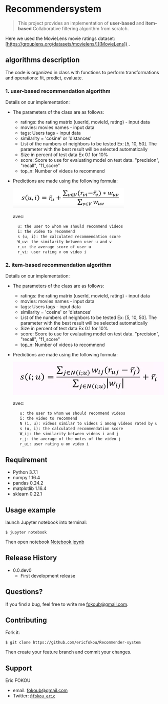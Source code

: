 

# Recommendersystem
> This project provides an implementation of **user-based** and **item-based** Collaborative filtering algorithm from scratch.

Here we used the MovieLens movie ratings dataset: [https://grouplens.org/datasets/movielens/]([MovieLens]) .


## algorithms description

The code is organized in class with functions to perform transformations and operations: fit, predict, evaluate.

### 1. user-based recommendation algorithm

Details on our implementation:

* The parameters of the class are as follows:    
    * ratings: the rating matrix (userId, movieId, rating) - input data
    * movies: movies names - input data
    * tags: Users tags - input data
    * similarity = 'cosine' or 'distances'
    * List of the numbers of neighbors to be tested Ex: [5, 10, 50]. The parameter with the best result will be selected automatically
    * Size in percent of test data Ex 0.1 for 10%
    * score: Score to use for evaluating model on test data. "precision", "recall", "f1_score"
    * top_n: Number of videos to recommend
    
* Predictions are made using the following formula:

    <img src="https://github.com/ericfokou/Recommender-system/blob/master/Images/Capture.PNG">
    
    avec:

		u: the user to whom we should recommend videos
		i: the video to recommend
		s (u, i): the calculated recommendation score
		W_uv: the similarity between user u and v
		r_u: the average score of user u
		r_vi: user rating v on video i
    
### 2.  item-based  recommendation algorithm

Details on our implementation:

* The parameters of the class are as follows:  

	 * ratings: the rating matrix (userId, movieId, rating) - input data
	 * movies: movies names - input data
	 * tags: Users tags - input data
	 * similarity = 'cosine' or 'distances'
	 * List of the numbers of neighbors to be tested Ex: [5, 10, 50]. The parameter with the best result will be selected automatically
	 * Size in percent of test data Ex 0.1 for 10%
	 * score: Score to use for evaluating model on test data. "precision", "recall", "f1_score"
	 * top_n: Number of videos to recommend


* Predictions are made using the following formula:

    <img src="https://github.com/ericfokou/Recommender-system/blob/master/Images/Capture1.PNG">
    
    avec:

         u: the user to whom we should recommend videos
         i: the video to recommend
         N (i, u): videos similar to videos i among videos rated by u
         s (u, i): the calculated recommendation score
         W_ij: the similarity between videos i and j
         r_j: the average of the notes of the video j
         r_ui: user rating u on video i
     
 

## Requirement

- Python 3.7.1
- numpy 1.16.4
- pandas 0.24.2
- matplotlib 1.16.4
- sklearn 0.22.1


## Usage example

launch Jupyter notebook into terminal:

    $ jupyter notebook

Then open notebook [Notebook.ipynb]([https://github.com/ericfokou/Recommender-system/blob/master/Notebook.ipynb])

## Release History

* 0.0.dev0
    * First development  release 

## Questions?

If you find a bug, feel free to write me [fokoub@gmail.com](mailto:fokoub@gmail.com).

## Contributing

Fork it:

	$ git clone https://github.com/ericfokou/Recommender-system

Then create your feature branch and commit your changes.

## Support

Eric FOKOU 

- email: [fokoub@gmail.com](mailto:fokoub@gmail.com)
- Twitter: <a href="http://twitter.com/fokou_eric" target="_blank">`@fokou_eric`</a>



